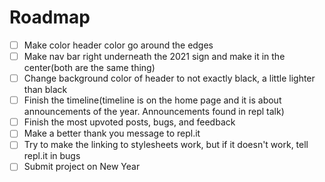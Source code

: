 # Roadmap
- [ ] Make color header color go around the edges
- [ ] Make nav bar right underneath the 2021 sign and make it in the center(both are the same thing)
- [ ] Change background color of header to not exactly black, a little lighter than black
- [ ] Finish the timeline(timeline is on the home page and it is about announcements of the year. Announcements found in repl talk)
- [ ] Finish the most upvoted posts, bugs, and feedback
- [ ] Make a better thank you message to repl.it
- [ ] Try to make the linking to stylesheets work, but if it doesn't work, tell repl.it in bugs
- [ ] Submit project on New Year